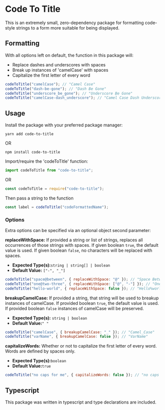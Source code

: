 # Code To Title

This is an extremely small, zero-dependency package for formatting code-style strings to a form more suitable for being displayed.

## Formatting

With all options left on default, the function in this package will:

- Replace dashes and underscores with spaces
- Break up instances of 'camelCase' with spaces
- Capitalize the first letter of every word

```javascript
codeToTitle("camelCase"); // "Camel Case"
codeToTitle("dash-be-gone"); // "Dash Be Gone"
codeToTitle("underscore_be_gone"); // "Underscore Be Gone"
codeToTitle("camelCase-dash_underscore"); // "Camel Case Dash Underscore"
```

## Usage

Install the package with your preferred package manager:

`yarn add code-to-title`

OR

`npm install code-to-title`

Import/require the 'codeToTitle' function:

```javascript
import codeToTitle from "code-to-title";
```

OR

```javascript
const codeToTitle = require("code-to-title");
```

Then pass a string to the function

```javascript
const label = codeToTitle("codeFormattedName");
```

### Options

Extra options can be specified via an optional object second parameter:

**replaceWithSpace:** If provided a string or list of strings, replaces all occurrences of those strings with spaces. If given boolean `true`, the default value is used. If given boolean `false`, no characters will be replaced with spaces.

- **Expected Type(s):**`string | string[] | boolean`
- **Default Value:** `["-", "_"]`

```javascript
codeToTitle("space@between", { replaceWithSpace: "@" }); // "Space Between"
codeToTitle("one@two-three", { replaceWithSpace: ["@", "-"] }); // "One Two Three"
codeToTitle("hello-world", { replaceWithSpace: false }); // "Hello%world"
```

**breakupCamelCase:** If provided a string, that string will be used to breakup instances of camelCase. If provided boolean `true`, the default value is used. If provided boolean `false` instances of camelCase will be preserved.

- **Expected Type(s):** `string | boolean`
- **Default Value:**`" "`

```javascript
codeToTitle("camelCase", { breakupCamelCase: "_" }); // "Camel_Case"
codeToTitle("varName", { breakupCamelCase: false }); // "VarName"
```

**capitalizeWords:** Whether or not to capitalize the first letter of every word. Words are defined by spaces only.

- **Expected Type(s):**`boolean`
- **Default Value:**`true`

```javascript
codeToTitle("no caps for me", { capitalizeWords: false }); // "no caps for me"
```

## Typescript

This package was written in typescript and type declarations are included.
